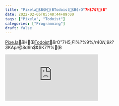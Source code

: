 ```yaml
---
title: "Pixela$B$H(BTodoist$B$rO"7H$7$?(B"
date: 2022-02-05T05:40:44+09:00
tags: ["Pixela", "Todoist"]
categories: ["Programming"]
draft: false
---
```


[Pixe.la](https://pixe.la/ja)$B$H(B[Todoist](https://todoist.com/ja)$B$rO"7H$5$;$F!$%?%9%/$r40N;$9$k$?$S$KAp$r@8$d$9$h$&$K$7$?!%(B

<!--more-->

<iframe src="https://pixe.la/v1/users/kakeami/graphs/todoist.html?mode=simple" frameborder="0"></iframe>
